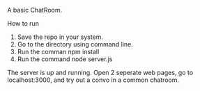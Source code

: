 A basic ChatRoom.

How to run 
1. Save the repo in your system.
2. Go to the directory using command line.
3. Run the comman npm install
4. Run the command node server.js

The server is up and running. Open 2 seperate web pages, go to localhost:3000, and try out a convo in a common chatroom.
